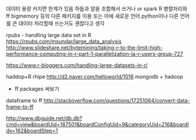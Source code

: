 데이터 용량 커지면 한계가 있음
하둡과 알을 조합해서 쓰거나 or spark R
병렬처리와 ff bigmemory 등의 다른 패키지를 이용
또는 아에 새로운 언어 python이나 다른 언어를 큰 데이터 처리할때 쓰는거도 괜찮다고 생각

rpubs - handling large data set in R
https://rpubs.com/msundar/large_data_analysis
http://www.slideshare.net/bytemining/taking-r-to-the-limit-high-performance-computing-in-r-part-1-parallelization-la-r-users-group-727

https://www.r-bloggers.com/handling-large-datasets-in-r/

haddop+R rhipe
http://d2.naver.com/helloworld/1016
mongodb + hadoop


- ff packages 써보기

dataframe to ff
http://stackoverflow.com/questions/17251064/convert-data-frame-to-ff

http://www.dbguide.net/db.db?cmd=view&boardUid=187501&boardConfigUid=9&categoryUid=216&boardIdx=162&boardStep=1
